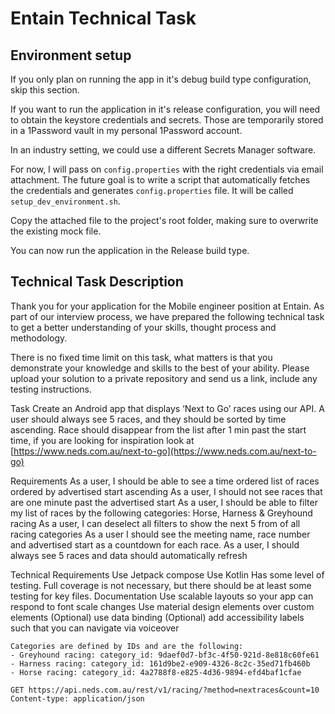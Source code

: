 # Entain Technical Task

## Environment setup

If you only plan on running the app in it's debug build type configuration, skip this section.

If you want to run the application in it's release configuration, you will need to obtain the
keystore credentials and secrets. Those are temporarily stored in a 1Password vault in my personal
1Password account.

In an industry setting, we could use a different Secrets Manager software.

For now, I will pass on `config.properties` with the right credentials via email attachment. The
future goal is to write a script that automatically fetches the credentials and
generates `config.properties` file. It will be called `setup_dev_environment.sh`.

Copy the attached file to the project's root folder, making sure to overwrite the existing mock
file.

You can now run the application in the Release build type.

## Technical Task Description

Thank you for your application for the Mobile engineer position at Entain. As part of our interview
process, we have prepared the following technical task to get a better understanding of your skills,
thought process and methodology.

There is no fixed time limit on this task, what matters is that you demonstrate your knowledge and
skills to the best of your ability. Please upload your solution to a private repository and send us
a link, include any testing instructions.

Task
Create an Android app that displays ‘Next to Go’ races using our API.
A user should always see 5 races, and they should be sorted by time ascending. Race should disappear
from the list after 1 min past the start time, if you are looking for inspiration look
at [https://www.neds.com.au/next-to-go](https://www.neds.com.au/next-to-go)

Requirements
As a user, I should be able to see a time ordered list of races ordered by advertised start
ascending
As a user, I should not see races that are one minute past the advertised start
As a user, I should be able to filter my list of races by the following categories: Horse, Harness &
Greyhound racing
As a user, I can deselect all filters to show the next 5 from of all racing categories
As a user I should see the meeting name, race number and advertised start as a countdown for each
race.
As a user, I should always see 5 races and data should automatically refresh

Technical Requirements
Use Jetpack compose
Use Kotlin
Has some level of testing. Full coverage is not necessary, but there should be at least some testing
for key files.
Documentation
Use scalable layouts so your app can respond to font scale changes
Use material design elements over custom elements
(Optional) use data binding
(Optional) add accessibility labels such that you can navigate via voiceover

```
Categories are defined by IDs and are the following:
- Greyhound racing: category_id: 9daef0d7-bf3c-4f50-921d-8e818c60fe61
- Harness racing: category_id: 161d9be2-e909-4326-8c2c-35ed71fb460b
- Horse racing: category_id: 4a2788f8-e825-4d36-9894-efd4baf1cfae

GET https://api.neds.com.au/rest/v1/racing/?method=nextraces&count=10
Content-type: application/json
```
